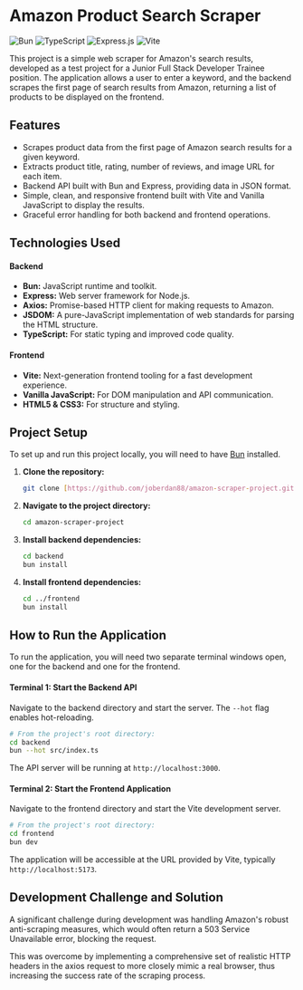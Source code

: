 # Amazon Product Search Scraper

![Bun](https://img.shields.io/badge/Bun-000000?style=for-the-badge&logo=bun)
![TypeScript](https://img.shields.io/badge/typescript-%23007ACC.svg?style=for-the-badge&logo=typescript&logoColor=white)
![Express.js](https://img.shields.io/badge/express.js-%23404d59.svg?style=for-the-badge&logo=express&logoColor=%2361DAFB)
![Vite](https://img.shields.io/badge/vite-%23646CFF.svg?style=for-the-badge&logo=vite&logoColor=white)

This project is a simple web scraper for Amazon's search results, developed as a test project for a Junior Full Stack Developer Trainee position. The application allows a user to enter a keyword, and the backend scrapes the first page of search results from Amazon, returning a list of products to be displayed on the frontend.

## Features
- Scrapes product data from the first page of Amazon search results for a given keyword.
- Extracts product title, rating, number of reviews, and image URL for each item.
- Backend API built with Bun and Express, providing data in JSON format.
- Simple, clean, and responsive frontend built with Vite and Vanilla JavaScript to display the results.
- Graceful error handling for both backend and frontend operations.

## Technologies Used
#### Backend
- **Bun:** JavaScript runtime and toolkit.
- **Express:** Web server framework for Node.js.
- **Axios:** Promise-based HTTP client for making requests to Amazon.
- **JSDOM:** A pure-JavaScript implementation of web standards for parsing the HTML structure.
- **TypeScript:** For static typing and improved code quality.

#### Frontend
- **Vite:** Next-generation frontend tooling for a fast development experience.
- **Vanilla JavaScript:** For DOM manipulation and API communication.
- **HTML5 & CSS3:** For structure and styling.

## Project Setup
To set up and run this project locally, you will need to have [Bun](https://bun.sh/) installed.

1.  **Clone the repository:**
    ```bash
    git clone [https://github.com/joberdan88/amazon-scraper-project.git](https://github.com/joberdan88/amazon-scraper-project.git)
    ```
    
2.  **Navigate to the project directory:**
    ```bash
    cd amazon-scraper-project
    ```

3.  **Install backend dependencies:**
    ```bash
    cd backend
    bun install
    ```

4.  **Install frontend dependencies:**
    ```bash
    cd ../frontend
    bun install
    ```

## How to Run the Application
To run the application, you will need two separate terminal windows open, one for the backend and one for the frontend.

#### **Terminal 1: Start the Backend API**
Navigate to the backend directory and start the server. The `--hot` flag enables hot-reloading.
```bash
# From the project's root directory:
cd backend
bun --hot src/index.ts
```

The API server will be running at `http://localhost:3000`.

#### **Terminal 2: Start the Frontend Application**

Navigate to the frontend directory and start the Vite development server.

```bash
# From the project's root directory:
cd frontend
bun dev
```

The application will be accessible at the URL provided by Vite, typically `http://localhost:5173`.

## Development Challenge and Solution

A significant challenge during development was handling Amazon's robust anti-scraping measures, which would often return a 503 Service Unavailable error, blocking the request.

This was overcome by implementing a comprehensive set of realistic HTTP headers in the axios request to more closely mimic a real browser, thus increasing the success rate of the scraping process.

